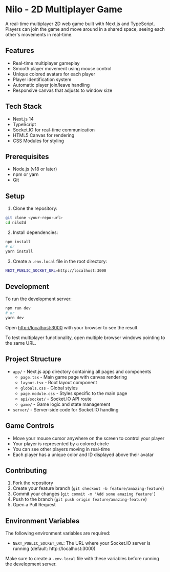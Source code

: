 # Nilo - 2D Multiplayer Game

A real-time multiplayer 2D web game built with Next.js and TypeScript. Players can join the game and move around in a shared space, seeing each other's movements in real-time.

## Features

- Real-time multiplayer gameplay
- Smooth player movement using mouse control
- Unique colored avatars for each player
- Player identification system
- Automatic player join/leave handling
- Responsive canvas that adjusts to window size

## Tech Stack

- Next.js 14
- TypeScript
- Socket.IO for real-time communication
- HTML5 Canvas for rendering
- CSS Modules for styling

## Prerequisites

- Node.js (v18 or later)
- npm or yarn
- Git

## Setup

1. Clone the repository:
```bash
git clone <your-repo-url>
cd nilo2d
```

2. Install dependencies:
```bash
npm install
# or
yarn install
```

3. Create a `.env.local` file in the root directory:
```bash
NEXT_PUBLIC_SOCKET_URL=http://localhost:3000
```

## Development

To run the development server:

```bash
npm run dev
# or
yarn dev
```

Open [http://localhost:3000](http://localhost:3000) with your browser to see the result.

To test multiplayer functionality, open multiple browser windows pointing to the same URL.

## Project Structure

- `app/` - Next.js app directory containing all pages and components
  - `page.tsx` - Main game page with canvas rendering
  - `layout.tsx` - Root layout component
  - `globals.css` - Global styles
  - `page.module.css` - Styles specific to the main page
  - `api/socket/` - Socket.IO API route
  - `game/` - Game logic and state management
- `server/` - Server-side code for Socket.IO handling

## Game Controls

- Move your mouse cursor anywhere on the screen to control your player
- Your player is represented by a colored circle
- You can see other players moving in real-time
- Each player has a unique color and ID displayed above their avatar

## Contributing

1. Fork the repository
2. Create your feature branch (`git checkout -b feature/amazing-feature`)
3. Commit your changes (`git commit -m 'Add some amazing feature'`)
4. Push to the branch (`git push origin feature/amazing-feature`)
5. Open a Pull Request

## Environment Variables

The following environment variables are required:

- `NEXT_PUBLIC_SOCKET_URL`: The URL where your Socket.IO server is running (default: http://localhost:3000)

Make sure to create a `.env.local` file with these variables before running the development server. 